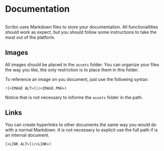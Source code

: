 # Documentation

![<Markdown Rules>](/tutorial/markdown.png)

Scribo uses Markdown files to store your documentation. All functionallities should work as expect, but you should follow some instructions to take the most out of the platform.

## Images

All images should be placed in the `assets` folder. You can organize your files the way you like, the only restriction is to place them in this folder.

To reference an image on you document, just use the following syntax:

```
![<IMAGE ALT>](/<IMAGE.PNG>)
```

Notice that is not necessary to informe the `assets` folder in the path.

## Links

You can create hyperlinks to other documents the same way you would do with a normal Markdown. It is not necessary to explicit use the full path if is an internal document.

```
[<LINK ALT>](/<LINK>)
```
